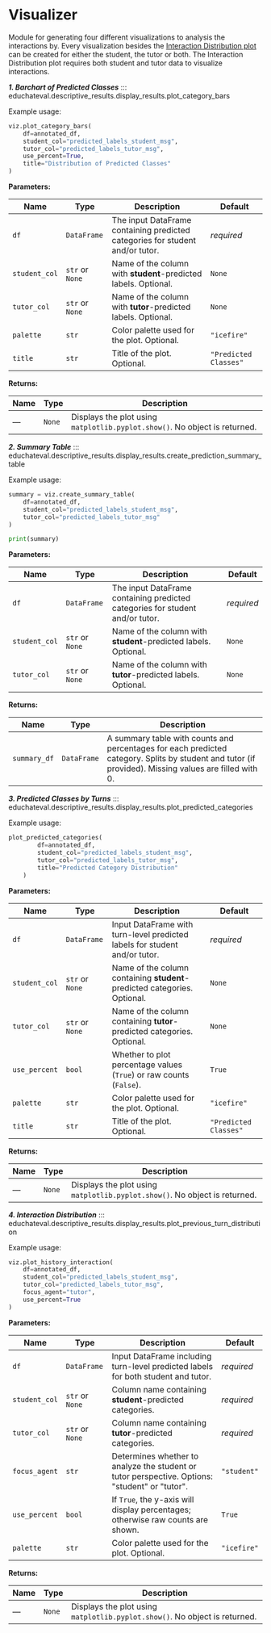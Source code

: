 # Visualizer
Module for generating four different visualizations to analysis the interactions by. 
Every visualization besides the [Interaction Distribution plot](#4-interaction-distribution) can be created for either the student, the tutor or both. The Interaction Distribution plot requires both student and tutor data to visualize interactions. 

***1. Barchart of Predicted Classes***
::: educhateval.descriptive_results.display_results.plot_category_bars

Example usage: 
``` python
viz.plot_category_bars(
    df=annotated_df,
    student_col="predicted_labels_student_msg",
    tutor_col="predicted_labels_tutor_msg",
    use_percent=True,
    title="Distribution of Predicted Classes"
)
```

**Parameters:**

| Name          | Type              | Description                                                                      | Default              |
|---------------|-------------------|----------------------------------------------------------------------------------|----------------------|
| `df`          | `DataFrame`       | The input DataFrame containing predicted categories for student and/or tutor.   | *required*           |
| `student_col` | `str` or `None`   | Name of the column with **student**-predicted labels. Optional.                 | `None`               |
| `tutor_col`   | `str` or `None`   | Name of the column with **tutor**-predicted labels. Optional.                   | `None`               |
| `palette`     | `str`             | Color palette used for the plot. Optional.                                       | `"icefire"`          |
| `title`       | `str`             | Title of the plot. Optional.                                                     | `"Predicted Classes"` |

**Returns:**

| Name | Type    | Description                                                               |
|------|---------|---------------------------------------------------------------------------|
| —    | `None`  | Displays the plot using `matplotlib.pyplot.show()`. No object is returned. |


***2. Summary Table*** 
::: educhateval.descriptive_results.display_results.create_prediction_summary_table

Example usage: 
``` python
summary = viz.create_summary_table(
    df=annotated_df,
    student_col="predicted_labels_student_msg",
    tutor_col="predicted_labels_tutor_msg"
)

print(summary)
```

**Parameters:**

| Name          | Type              | Description                                                                      | Default    |
|---------------|-------------------|----------------------------------------------------------------------------------|------------|
| `df`          | `DataFrame`       | The input DataFrame containing predicted categories for student and/or tutor.   | *required* |
| `student_col` | `str` or `None`   | Name of the column with **student**-predicted labels. Optional.                 | `None`     |
| `tutor_col`   | `str` or `None`   | Name of the column with **tutor**-predicted labels. Optional.                   | `None`     |

**Returns:**

| Name         | Type        | Description                                                                           |
|--------------|-------------|---------------------------------------------------------------------------------------|
| `summary_df` | `DataFrame` | A summary table with counts and percentages for each predicted category. Splits by student and tutor (if provided). Missing values are filled with 0. |


***3. Predicted Classes by Turns***
::: educhateval.descriptive_results.display_results.plot_predicted_categories

Example usage: 
```python
plot_predicted_categories(
        df=annotated_df,
        student_col="predicted_labels_student_msg",
        tutor_col="predicted_labels_tutor_msg",
        title="Predicted Category Distribution"
    )
```

**Parameters:**

| Name          | Type              | Description                                                                 | Default              |
|---------------|-------------------|-----------------------------------------------------------------------------|----------------------|
| `df`          | `DataFrame`       | Input DataFrame with turn-level predicted labels for student and/or tutor. | *required*           |
| `student_col` | `str` or `None`   | Name of the column containing **student**-predicted categories. Optional.  | `None`               |
| `tutor_col`   | `str` or `None`   | Name of the column containing **tutor**-predicted categories. Optional.    | `None`               |
| `use_percent` | `bool`            | Whether to plot percentage values (`True`) or raw counts (`False`).        | `True`               |
| `palette`     | `str`             | Color palette used for the plot. Optional.                                  | `"icefire"`          |
| `title`       | `str`             | Title of the plot. Optional.                                                | `"Predicted Classes"` |

**Returns:**

| Name | Type    | Description                                                               |
|------|---------|---------------------------------------------------------------------------|
| —    | `None`  | Displays the plot using `matplotlib.pyplot.show()`. No object is returned. |


***4. Interaction Distribution***
::: educhateval.descriptive_results.display_results.plot_previous_turn_distribution

Example usage:
```python
viz.plot_history_interaction(
    df=annotated_df,
    student_col="predicted_labels_student_msg",
    tutor_col="predicted_labels_tutor_msg",
    focus_agent="tutor",
    use_percent=True
)
```

**Parameters:**

| Name          | Type              | Description                                                                                      | Default       |
|---------------|-------------------|--------------------------------------------------------------------------------------------------|---------------|
| `df`          | `DataFrame`       | Input DataFrame including turn-level predicted labels for both student and tutor.              | *required*    |
| `student_col` | `str` or `None`   | Column name containing **student**-predicted categories.                                        | *required*    |
| `tutor_col`   | `str` or `None`   | Column name containing **tutor**-predicted categories.                                          | *required*    |
| `focus_agent` | `str`             | Determines whether to analyze the student or tutor perspective. Options: "student" or "tutor". | `"student"`   |
| `use_percent` | `bool`            | If `True`, the y-axis will display percentages; otherwise raw counts are shown.                | `True`        |
| `palette`     | `str`             | Color palette used for the plot. Optional.                                                      | `"icefire"`    |

**Returns:**

| Name | Type    | Description                                                               |
|------|---------|---------------------------------------------------------------------------|
| —    | `None`  | Displays the plot using `matplotlib.pyplot.show()`. No object is returned. |